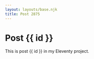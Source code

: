 ```yaml
---
layout: layouts/base.njk
title: Post 2875
---
```


# Post {{ id }}

This is post {{ id }} in my Eleventy project.
